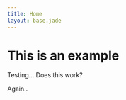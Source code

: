 ```yaml
---
title: Home
layout: base.jade
---
```


# This is an example

Testing... Does this work?


Again..
